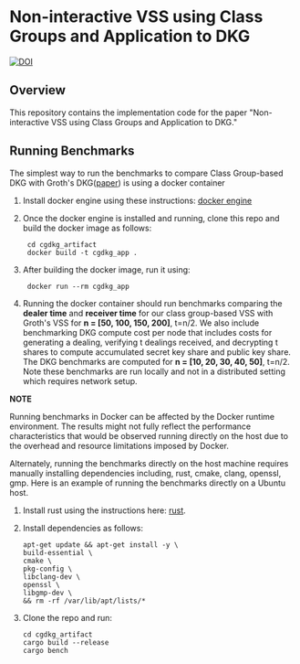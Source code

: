 # Non-interactive VSS using Class Groups and Application to DKG

[![DOI](https://zenodo.org/badge/788686770.svg)](https://zenodo.org/doi/10.5281/zenodo.10999757)

## Overview

This repository contains the implementation code for the paper "Non-interactive VSS using Class Groups and Application to DKG."

## Running Benchmarks

The simplest way to run the benchmarks to compare Class Group-based DKG with Groth's DKG([paper](https://eprint.iacr.org/2021/339.pdf "paper")) is using a docker container

1. Install docker engine using these instructions: [docker engine](https://docs.docker.com/engine/install/ "docker engine") 

2. Once the docker engine is installed and running, clone this repo and build the docker image as follows:

    ```
     cd cgdkg_artifact
     docker build -t cgdkg_app .
    ```
    
3. After building the docker image, run it using:

    ```
     docker run --rm cgdkg_app
    ```

4. Running the docker container should run benchmarks comparing the **dealer time** and **receiver time** for our class group-based VSS with Groth's VSS for **n = [50, 100, 150, 200]**, t=n/2. We also include benchmarking DKG compute cost per node that includes costs for generating a dealing, verifying t dealings received, and decrypting t shares to compute accumulated secret key share and public key share. The DKG benchmarks are computed for **n = [10, 20, 30, 40, 50]**, t=n/2. Note these benchmarks are run locally and not in a distributed setting which requires network setup. 

**NOTE**

Running benchmarks in Docker can be affected by the Docker runtime environment. The results might not fully reflect the performance characteristics that would be observed running directly on the host due to the overhead and resource limitations imposed by Docker.

Alternately, running the benchmarks directly on the host machine requires manually installing dependencies including, rust, cmake, clang, openssl, gmp. Here is an example of running the benchmarks directly on a Ubuntu host.

1. Install rust using the instructions here: [rust](https://www.rust-lang.org/tools/install "rust").

2. Install dependencies as follows:

    ```
    apt-get update && apt-get install -y \
    build-essential \
    cmake \
    pkg-config \
    libclang-dev \
    openssl \
    libgmp-dev \
    && rm -rf /var/lib/apt/lists/* 
    ```

3. Clone the repo and run:

    ```
    cd cgdkg_artifact
    cargo build --release
    cargo bench
    ```
